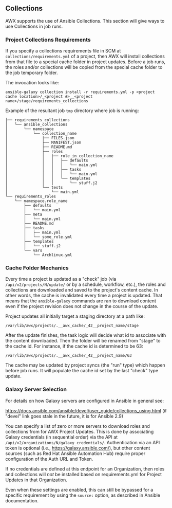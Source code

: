 ## Collections

AWX supports the use of Ansible Collections. This section will give ways to use Collections in job runs.

### Project Collections Requirements

If you specify a collections requirements file in SCM at `collections/requirements.yml` of a project,
 then AWX will install collections from that file to a special cache folder in project updates.
Before a job runs, the roles and/or collections will be copied from the special
cache folder to the job temporary folder.

The invocation looks like:

```
ansible-galaxy collection install -r requirements.yml -p <project cache location>/_<project #>__<project name>/stage/requirements_collections
```

Example of the resultant job `tmp` directory where job is running:

```
├── requirements_collections
│   └── ansible_collections
│       └── namespace
│           └── collection_name
│               ├── FILES.json
│               ├── MANIFEST.json
│               ├── README.md
│               ├── roles
│               │   ├── role_in_collection_name
│               │   │   ├── defaults
│               │   │   │   └── main.yml
│               │   │   ├── tasks
│               │   │   │   └── main.yml
│               │   │   └── templates
│               │   │       └── stuff.j2
│               └── tests
│                   └── main.yml
└── requirements_roles
    └── namespace.role_name
        ├── defaults
        │   └── main.yml
        ├── meta
        │   └── main.yml
        ├── README.md
        ├── tasks
        │   ├── main.yml
        │   └── some_role.yml
        ├── templates
        │   └── stuff.j2
        └── vars
            └── Archlinux.yml
```

### Cache Folder Mechanics

Every time a project is updated as a "check" job
(via `/api/v2/projects/N/update/` or by a schedule, workflow, etc.),
the roles and collections are downloaded and saved to the project's content cache.
In other words, the cache is invalidated every time a project is updated.
That means that the `ansible-galaxy` commands are ran to download content
even if the project revision does not change in the course of the update.

Project updates all initially target a staging directory at a path like:

```
/var/lib/awx/projects/.__awx_cache/_42__project_name/stage
```

After the update finishes, the task logic will decide what id to associate
with the content downloaded.
Then the folder will be renamed from "stage" to the cache id.
For instance, if the cache id is determined to be 63:

```
/var/lib/awx/projects/.__awx_cache/_42__project_name/63
```

The cache may be updated by project syncs (the "run" type) which happen before
job runs. It will populate the cache id set by the last "check" type update.

### Galaxy Server Selection

For details on how Galaxy servers are configured in Ansible in general see:

https://docs.ansible.com/ansible/devel/user_guide/collections_using.html
(if "devel" link goes stale in the future, it is for Ansible 2.9)

You can specify a list of zero or more servers to download roles and
collections from for AWX Project Updates.  This is done by associating Galaxy
credentials (in sequential order) via the API at
`/api/v2/organizations/N/galaxy_credentials/`.  Authentication
via an API token is optional (i.e., https://galaxy.ansible.com/), but other
content sources (such as Red Hat Ansible Automation Hub) require proper
configuration of the Auth URL and Token.

If no credentials are defined at this endpoint for an Organization, then roles and
collections will *not* be installed based on requirements.yml for Project Updates
in that Organization.

Even when these settings are enabled, this can still be bypassed for a specific
requirement by using the `source:` option, as described in Ansible documentation.
